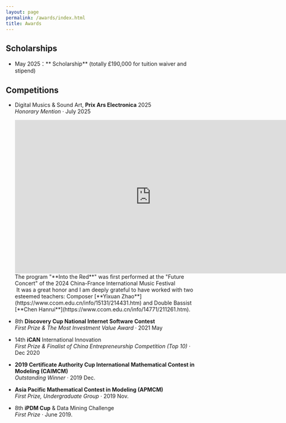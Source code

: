 ```yaml
---
layout: page
permalink: /awards/index.html
title: Awards
---
```


## Scholarships

- May 2025：** Scholarship** (totally £190,000 for tuition waiver and stipend)<br>

## Competitions

- Digital Musics & Sound Art, **Prix Ars Electronica** 2025<br>*Honorary Mention* · July 2025<br>
  
  <iframe width="710" height="400" src="https://www.youtube.com/embed/a0pfoXxqRu0" frameborder="0" allow="accelerometer; autoplay; clipboard-write; encrypted-media; gyroscope; picture-in-picture" allowfullscreen></iframe>
  The program "**Into the Red**" was first performed at the "Future Concert" of the 2024 China-France International Music Festival<br><img title="" src="https://shiyi099.github.io/Billion.github.io/images/awards/IntotheRed.png" alt="" data-align="inline">
  It was a great honor and I am deeply grateful to have worked with two esteemed teachers: Composer [**Yixuan Zhao**](https://www.ccom.edu.cn/info/15131/214431.htm) and Double Bassist [**Chen Hanrui**](https://www.ccom.edu.cn/info/14771/211261.htm).<br><img title="" src="https://shiyi099.github.io/Billion.github.io/images/awards/IntotheRedPperformers.jpg" alt="" data-align="inline">

- 8th **Discovery Cup National Internet Software Contest**<br>*First Prize & The Most Investment Value Award* · 2021 May<br>

- 14th **iCAN** International Innovation<br>*First Prize & Finalist of China Entrepreneurship Competition (Top 10)* · Dec 2020<br><img title="" src="https://shiyi099.github.io/Billion.github.io/images/awards/iCAN2020.jpg" alt="" data-align="inline">

- **2019 Certificate Authority Cup International Mathematical Contest in Modeling (CAIMCM)**<br>*Outstanding Winner* · 2019 Dec.<br>

- **Asia Pacific Mathematical Contest in Modeling (APMCM)** <br>*First Prize, Undergraduate Group* · 2019 Nov.<br>

- 8th **iPDM Cup** & Data Mining Challenge <br>*First Prize* · June 2019.<br>